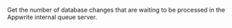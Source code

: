 Get the number of database changes that are waiting to be processed in the Appwrite internal queue server.
